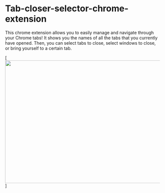 # Tab-closer-selector-chrome-extension
This chrome extension allows you to easily manage and navigate through your Chrome tabs! It shows you the names of all the tabs that you currently have opened. Then, you can select tabs to close, select windows to close, or bring yourself to a certain tab.

  [<img align = center height = 400 width = 600 src =https://user-images.githubusercontent.com/93517164/156942010-8fd9bbdc-ed4f-460b-9376-a9a1671f98a7.png>]
